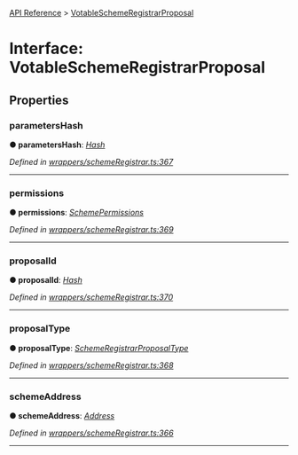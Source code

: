 [API Reference](../README.md) > [VotableSchemeRegistrarProposal](../interfaces/VotableSchemeRegistrarProposal.md)



# Interface: VotableSchemeRegistrarProposal


## Properties
<a id="parametersHash"></a>

###  parametersHash

**●  parametersHash**:  *[Hash](../#Hash)* 

*Defined in [wrappers/schemeRegistrar.ts:367](https://github.com/daostack/arc.js/blob/f343aa24/lib/wrappers/schemeRegistrar.ts#L367)*





___

<a id="permissions"></a>

###  permissions

**●  permissions**:  *[SchemePermissions](../enums/SchemePermissions.md)* 

*Defined in [wrappers/schemeRegistrar.ts:369](https://github.com/daostack/arc.js/blob/f343aa24/lib/wrappers/schemeRegistrar.ts#L369)*





___

<a id="proposalId"></a>

###  proposalId

**●  proposalId**:  *[Hash](../#Hash)* 

*Defined in [wrappers/schemeRegistrar.ts:370](https://github.com/daostack/arc.js/blob/f343aa24/lib/wrappers/schemeRegistrar.ts#L370)*





___

<a id="proposalType"></a>

###  proposalType

**●  proposalType**:  *[SchemeRegistrarProposalType](../enums/SchemeRegistrarProposalType.md)* 

*Defined in [wrappers/schemeRegistrar.ts:368](https://github.com/daostack/arc.js/blob/f343aa24/lib/wrappers/schemeRegistrar.ts#L368)*





___

<a id="schemeAddress"></a>

###  schemeAddress

**●  schemeAddress**:  *[Address](../#Address)* 

*Defined in [wrappers/schemeRegistrar.ts:366](https://github.com/daostack/arc.js/blob/f343aa24/lib/wrappers/schemeRegistrar.ts#L366)*





___


